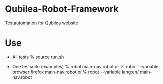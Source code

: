 # Qubilea-Robot-Framework
 Testautomation for Qubilea website

 # Use
 - All tests
 % source run.sh 

 - One testsuite (examples) 
 % robot main-nav.robot
 or
 % robot --variable browser:firefox main-nav.robot
 or
 % robot --variable lang:en/ main-nav.robot
